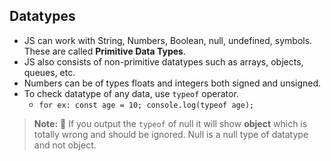 ## Datatypes

- JS can work with String, Numbers, Boolean, null, undefined, symbols. These are called **Primitive Data Types**.
- JS also consists of non-primitive datatypes such as arrays, objects, queues, etc.
- Numbers can be of types floats and integers both signed and unsigned.
- To check datatype of any data, use `typeof` operator.
    - `for ex: const age = 10; console.log(typeof age);`
> **Note:** 🔴 If you output the `typeof` of null it will show **object** which is totally wrong and should be ignored. Null is a null type of datatype and not object.